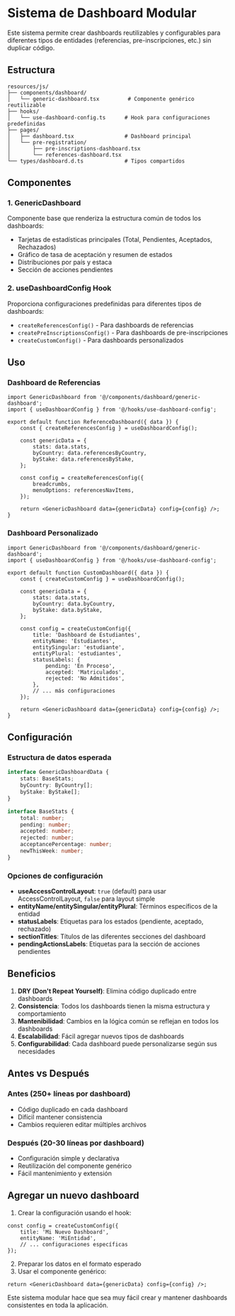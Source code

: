 # Sistema de Dashboard Modular

Este sistema permite crear dashboards reutilizables y configurables para diferentes tipos de entidades (referencias, pre-inscripciones, etc.) sin duplicar código.

## Estructura

```
resources/js/
├── components/dashboard/
│   └── generic-dashboard.tsx         # Componente genérico reutilizable
├── hooks/
│   └── use-dashboard-config.ts      # Hook para configuraciones predefinidas
├── pages/
│   ├── dashboard.tsx                # Dashboard principal
│   └── pre-registration/
│       ├── pre-inscriptions-dashboard.tsx
│       └── references-dashboard.tsx
└── types/dashboard.d.ts             # Tipos compartidos
```

## Componentes

### 1. GenericDashboard
Componente base que renderiza la estructura común de todos los dashboards:
- Tarjetas de estadísticas principales (Total, Pendientes, Aceptados, Rechazados)
- Gráfico de tasa de aceptación y resumen de estados
- Distribuciones por país y estaca
- Sección de acciones pendientes

### 2. useDashboardConfig Hook
Proporciona configuraciones predefinidas para diferentes tipos de dashboards:
- `createReferencesConfig()` - Para dashboards de referencias
- `createPreInscriptionsConfig()` - Para dashboards de pre-inscripciones
- `createCustomConfig()` - Para dashboards personalizados

## Uso

### Dashboard de Referencias
```tsx
import GenericDashboard from '@/components/dashboard/generic-dashboard';
import { useDashboardConfig } from '@/hooks/use-dashboard-config';

export default function ReferenceDashboard({ data }) {
    const { createReferencesConfig } = useDashboardConfig();
    
    const genericData = {
        stats: data.stats,
        byCountry: data.referencesByCountry,
        byStake: data.referencesByStake,
    };

    const config = createReferencesConfig({
        breadcrumbs,
        menuOptions: referencesNavItems,
    });

    return <GenericDashboard data={genericData} config={config} />;
}
```

### Dashboard Personalizado
```tsx
import GenericDashboard from '@/components/dashboard/generic-dashboard';
import { useDashboardConfig } from '@/hooks/use-dashboard-config';

export default function CustomDashboard({ data }) {
    const { createCustomConfig } = useDashboardConfig();
    
    const genericData = {
        stats: data.stats,
        byCountry: data.byCountry,
        byStake: data.byStake,
    };

    const config = createCustomConfig({
        title: 'Dashboard de Estudiantes',
        entityName: 'Estudiantes',
        entitySingular: 'estudiante',
        entityPlural: 'estudiantes',
        statusLabels: {
            pending: 'En Proceso',
            accepted: 'Matriculados',
            rejected: 'No Admitidos',
        },
        // ... más configuraciones
    });

    return <GenericDashboard data={genericData} config={config} />;
}
```

## Configuración

### Estructura de datos esperada
```typescript
interface GenericDashboardData {
    stats: BaseStats;
    byCountry: ByCountry[];
    byStake: ByStake[];
}

interface BaseStats {
    total: number;
    pending: number;
    accepted: number;
    rejected: number;
    acceptancePercentage: number;
    newThisWeek: number;
}
```

### Opciones de configuración
- **useAccessControlLayout**: `true` (default) para usar AccessControlLayout, `false` para layout simple
- **entityName/entitySingular/entityPlural**: Términos específicos de la entidad
- **statusLabels**: Etiquetas para los estados (pendiente, aceptado, rechazado)
- **sectionTitles**: Títulos de las diferentes secciones del dashboard
- **pendingActionsLabels**: Etiquetas para la sección de acciones pendientes

## Beneficios

1. **DRY (Don't Repeat Yourself)**: Elimina código duplicado entre dashboards
2. **Consistencia**: Todos los dashboards tienen la misma estructura y comportamiento
3. **Mantenibilidad**: Cambios en la lógica común se reflejan en todos los dashboards
4. **Escalabilidad**: Fácil agregar nuevos tipos de dashboards
5. **Configurabilidad**: Cada dashboard puede personalizarse según sus necesidades

## Antes vs Después

### Antes (250+ líneas por dashboard)
- Código duplicado en cada dashboard
- Difícil mantener consistencia
- Cambios requieren editar múltiples archivos

### Después (20-30 líneas por dashboard)
- Configuración simple y declarativa
- Reutilización del componente genérico
- Fácil mantenimiento y extensión

## Agregar un nuevo dashboard

1. Crear la configuración usando el hook:
```tsx
const config = createCustomConfig({
    title: 'Mi Nuevo Dashboard',
    entityName: 'MiEntidad',
    // ... configuraciones específicas
});
```

2. Preparar los datos en el formato esperado
3. Usar el componente genérico:
```tsx
return <GenericDashboard data={genericData} config={config} />;
```

Este sistema modular hace que sea muy fácil crear y mantener dashboards consistentes en toda la aplicación.
